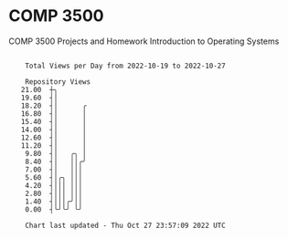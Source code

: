 # COMP 3500
COMP 3500 Projects and Homework
Introduction to Operating Systems

```

    Total Views per Day from 2022-10-19 to 2022-10-27

    Repository Views
   21.00  ┼╮
   19.60  ┤│
   18.20  ┤│      ╭
   16.80  ┤│      │
   15.40  ┤│      │
   14.00  ┤│      │
   12.60  ┤│      │
   11.20  ┤│      │
    9.80  ┤│   ╭╮ │
    8.40  ┤│   ││╭╯
    7.00  ┤│   │││
    5.60  ┤│╭╮ │││
    4.20  ┤│││ │││
    2.80  ┤│││ │││
    1.40  ┤│││╭╯││
    0.00  ┤╰╯╰╯ ╰╯

    Chart last updated - Thu Oct 27 23:57:09 2022 UTC
    
```
